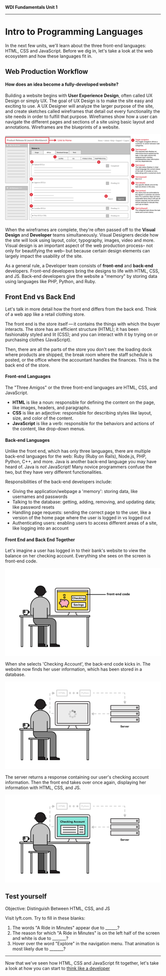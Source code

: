 **WDI Fundamentals Unit 1**

---

# Intro to Programming Languages

In the next few units, we'll learn about the three front-end languages: HTML, CSS and JavaScript. Before we dig in, let's take a look at the web ecosystem and how these languages fit in.

## Web Production Workflow

#### How does an idea become a fully-developed website?

Building a website begins with **User Experience Design**, often called UX Design or simply UX. The goal of UX Design is to make the site easy and exciting to use. A UX Designer will analyze the larger purpose of the site, and create sketches called wireframes that detail out every functionality the site needs in order to fulfill that purpose. Wireframes show how a user can navigate the different pages and sections of a site using basic layout and annotations. Wireframes are the blueprints of a website.

![](assets/intro-to-programming-languages/wireframe.jpg)

When the wireframes are complete, they're often passed off to the **Visual Design** and **Developer** teams simultaneously. Visual Designers decide how the site will look using layout, color, typography, images, video and more. Visual design is an important aspect of the web production process– not only for beautifying the web– but because certain design elements can largely impact the usability of the site.

As a general rule, a Developer team consists of **front-end** and **back-end** developers. Front-end developers bring the designs to life with HTML, CSS, and JS. Back-end developers give the website a "memory" by storing data using languages like PHP, Python, and Ruby.


## Front End vs Back End

Let's talk in more detail how the front end differs from the back end. Think of a web app like a retail clothing store.

The front end is the store itself — it contains the things with which the buyer interacts. The store has an efficient structure (HTML); it has been fashionably styled and lit (CSS); and you can interact with it by trying on or purchasing clothes (JavaScript).

Then, there are all the parts of the store you don't see: the loading dock where products are shipped, the break room where the staff schedule is posted, or the office where the accountant handles the finances. This is the back end of the store.

#### Front-end Languages

The "Three Amigos" or the three front-end languages are HTML, CSS, and JavaScript.

- **HTML** is like a noun: responsible for defining the content on the page, like images, headers, and paragraphs.
- **CSS** is like an adjective: responsible for describing styles like layout, size, and color of the content.
- **JavaScript** is like a verb: responsible for the behaviors and actions of the content, like drop-down menus.


#### Back-end Languages

Unlike the front end, which has only three languages, there are multiple back-end languages for the web: Ruby (Ruby on Rails), Node.js, PHP, Python, C++, and more. Java is another back-end language you may have heard of. Java is _not_ JavaScript! Many novice programmers confuse the two, but they have very different functionalities.

Responsibilities of the back-end developers include:

- Giving the application/webpage a 'memory': storing data, like usernames and passwords
- Talking to the database: getting, adding, removing, and updating data; like password resets
- Handling page requests: sending the correct page to the user, like a version of the home page where the user is logged in vs logged out
- Authenticating users: enabling users to access different areas of a site, like logging into an account

#### Front End and Back End Together
Let's imagine a user has logged in to their bank's website to view the balance on her checking account. Everything she sees on the screen is front-end code.

![](assets/intro-to-programming-languages/front-end-code-1.jpg)

When she selects 'Checking Account', the back-end code kicks in. The website now finds her user information, which has been stored in a database.

![](assets/intro-to-programming-languages/back-end-code.jpg)

The server returns a response containing our user's checking account information. Then the front end takes over once again, displaying her information with HTML, CSS, and JS.

![](assets/intro-to-programming-languages/front-end-code-2.jpg)

## Test yourself

Objective: Distinguish Between HTML, CSS, and JS

Visit lyft.com. Try to fill in these blanks:

1. The words "A Ride in Minutes" appear due to ______?
2. The reason for which "A Ride in Minutes" is on the left half of the screen and white is due to _______?
3. Hover over the word "Explore" in the navigation menu. That animation is most likely due to _______?

---

Now that we've seen how HTML, CSS and JavaScript fit together, let's take a look at how you can start to [think like a developer](01_unit/think-like-a-developer.md)
